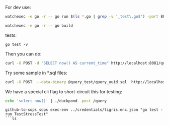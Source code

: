 For dev use:

```bash
watchexec -e go -r -- go run $(ls *.go | grep -v '_test\.go$') -port 8881
```

```bash
watchexec -e go -r -- go build
```

tests:
```
go test -v
```

Then you can do:

```bash
curl -X POST -d "SELECT now() AS current_time" http://localhost:8081/query
```

Try some sample in *.sql files:
```bash
curl -X POST  --data-binary @query_test/query_uuid.sql  http://localhost:8881/query
```


We have a special cli flag to short-circuit this for testing:

```bash
echo 'select now()' | ./duckpond -post /query
```


```
github-to-sops sops exec-env ../credentials/tigris.enc.json "go test -run TestStressTest"
```ls